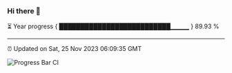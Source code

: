 ### Hi there 👋

⏳ Year progress { ██████████████████████████▁▁▁▁ } 89.93 %

---

⏰ Updated on Sat, 25 Nov 2023 06:09:35 GMT

![Progress Bar CI](https://github.com/Shyam-Makwana/GitHub-Actions-Demo/workflows/Progress%20Bar%20CI/badge.svg)
